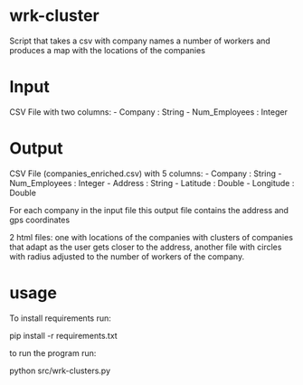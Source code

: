 # wrk-cluster
Script that takes a csv with company names a number of workers and produces a map with the locations of the companies

# Input

CSV File with two columns:
    - Company : String
    - Num_Employees : Integer 

# Output

CSV File (companies_enriched.csv) with 5 columns: 
    - Company : String
    - Num_Employees : Integer
    - Address : String
    - Latitude : Double
    - Longitude : Double

For each company in the input file this output file contains the address and gps coordinates

2 html files: one with locations of the companies with clusters of companies that adapt as the user gets closer to the address, another file with circles with radius adjusted to the number of workers of the company.


# usage

To install requirements run:

pip install -r requirements.txt

to run the program run:

python src/wrk-clusters.py
